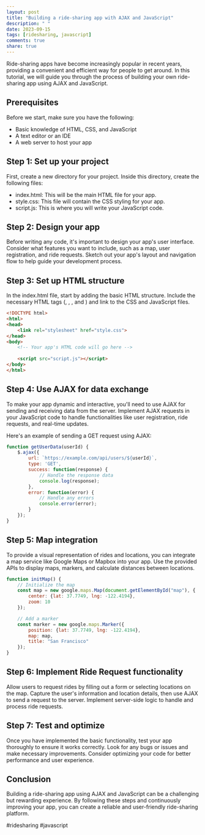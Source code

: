 ```yaml
---
layout: post
title: "Building a ride-sharing app with AJAX and JavaScript"
description: " "
date: 2023-09-15
tags: [ridesharing, javascript]
comments: true
share: true
---
```


Ride-sharing apps have become increasingly popular in recent years, providing a convenient and efficient way for people to get around. In this tutorial, we will guide you through the process of building your own ride-sharing app using AJAX and JavaScript.

## Prerequisites
Before we start, make sure you have the following:

- Basic knowledge of HTML, CSS, and JavaScript
- A text editor or an IDE
- A web server to host your app

## Step 1: Set up your project
First, create a new directory for your project. Inside this directory, create the following files:

- index.html: This will be the main HTML file for your app.
- style.css: This file will contain the CSS styling for your app.
- script.js: This is where you will write your JavaScript code.

## Step 2: Design your app
Before writing any code, it's important to design your app's user interface. Consider what features you want to include, such as a map, user registration, and ride requests. Sketch out your app's layout and navigation flow to help guide your development process.

## Step 3: Set up HTML structure
In the index.html file, start by adding the basic HTML structure. Include the necessary HTML tags (<!DOCTYPE html>, <html>, <head>, and <body>) and link to the CSS and JavaScript files.

```html
<!DOCTYPE html>
<html>
<head>
    <link rel="stylesheet" href="style.css">
</head>
<body>
    <!-- Your app's HTML code will go here -->
    
    <script src="script.js"></script>
</body>
</html>
```

## Step 4: Use AJAX for data exchange
To make your app dynamic and interactive, you'll need to use AJAX for sending and receiving data from the server. Implement AJAX requests in your JavaScript code to handle functionalities like user registration, ride requests, and real-time updates.

Here's an example of sending a GET request using AJAX:

```javascript
function getUserData(userId) {
    $.ajax({
        url: `https://example.com/api/users/${userId}`,
        type: 'GET',
        success: function(response) {
            // Handle the response data
            console.log(response);
        },
        error: function(error) {
            // Handle any errors
            console.error(error);
        }
    });
}
```

## Step 5: Map integration
To provide a visual representation of rides and locations, you can integrate a map service like Google Maps or Mapbox into your app. Use the provided APIs to display maps, markers, and calculate distances between locations.

```javascript
function initMap() {
    // Initialize the map
    const map = new google.maps.Map(document.getElementById("map"), {
        center: {lat: 37.7749, lng: -122.4194},
        zoom: 10
    });

    // Add a marker
    const marker = new google.maps.Marker({
        position: {lat: 37.7749, lng: -122.4194},
        map: map,
        title: "San Francisco"
    });
}
```

## Step 6: Implement Ride Request functionality
Allow users to request rides by filling out a form or selecting locations on the map. Capture the user's information and location details, then use AJAX to send a request to the server. Implement server-side logic to handle and process ride requests.

## Step 7: Test and optimize
Once you have implemented the basic functionality, test your app thoroughly to ensure it works correctly. Look for any bugs or issues and make necessary improvements. Consider optimizing your code for better performance and user experience.

## Conclusion
Building a ride-sharing app using AJAX and JavaScript can be a challenging but rewarding experience. By following these steps and continuously improving your app, you can create a reliable and user-friendly ride-sharing platform.

#ridesharing #javascript